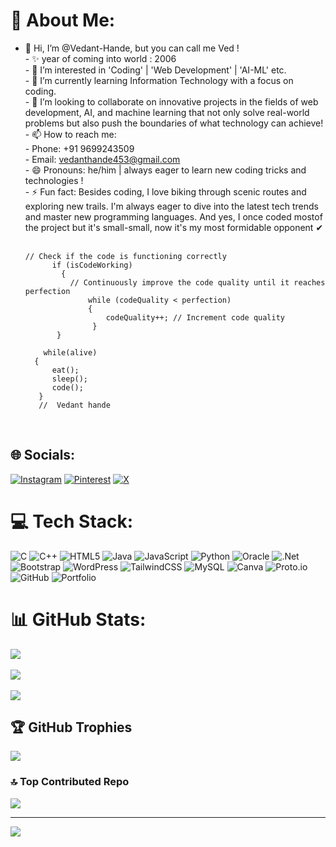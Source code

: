 # 💫 About Me:
- 👋 Hi, I’m @Vedant-Hande, but you can call me Ved !<br>- ✨ year of coming into world : 2006<br>- 👀 I’m interested in 'Coding' | 'Web Development' | 'AI-ML' etc.<br>- 🌱 I’m currently learning Information Technology with a focus on coding.<br>- 💞️ I’m looking to collaborate on innovative projects in the fields of web development, AI, and machine learning that not only solve real-world problems but also push the boundaries of what technology can achieve!<br>- 📫 How to reach me: <br>  - Phone: +91 9699243509<br>  - Email: vedanthande453@gmail.com<br>- 😄 Pronouns: he/him | always eager to learn new coding tricks and technologies !<br>- ⚡ Fun fact: Besides coding, I love biking through scenic routes and exploring new trails. I'm always eager to dive into the latest tech trends and master new programming languages. And yes, I once coded mostof the project but it's small-small, now it's my most formidable opponent ✔<br><br>

      // Check if the code is functioning correctly
            if (isCodeWorking)
              {
                // Continuously improve the code quality until it reaches perfection
                    while (codeQuality < perfection)
                    {
                        codeQuality++; // Increment code quality
                     }
             }

          while(alive)
        {
            eat();
            sleep();
            code();
         }
         //  Vedant hande
  <br/>
## 🌐 Socials:
[![Instagram](https://img.shields.io/badge/Instagram-%23E4405F.svg?logo=Instagram&logoColor=white)](https://instagram.com/wed_a.nt_20) [![Pinterest](https://img.shields.io/badge/Pinterest-%23E60023.svg?logo=Pinterest&logoColor=white)](https://pinterest.com/ved_ant_01) [![X](https://img.shields.io/badge/X-black.svg?logo=X&logoColor=white)](https://x.com/@Vedant_Hnade) 

# 💻 Tech Stack:
![C](https://img.shields.io/badge/c-%2300599C.svg?style=flat&logo=c&logoColor=white) ![C++](https://img.shields.io/badge/c++-%2300599C.svg?style=flat&logo=c%2B%2B&logoColor=white) ![HTML5](https://img.shields.io/badge/html5-%23E34F26.svg?style=flat&logo=html5&logoColor=white) ![Java](https://img.shields.io/badge/java-%23ED8B00.svg?style=flat&logo=openjdk&logoColor=white) ![JavaScript](https://img.shields.io/badge/javascript-%23323330.svg?style=flat&logo=javascript&logoColor=%23F7DF1E) ![Python](https://img.shields.io/badge/python-3670A0?style=flat&logo=python&logoColor=ffdd54) ![Oracle](https://img.shields.io/badge/Oracle-F80000?style=flat&logo=oracle&logoColor=white) ![.Net](https://img.shields.io/badge/.NET-5C2D91?style=flat&logo=.net&logoColor=white) ![Bootstrap](https://img.shields.io/badge/bootstrap-%238511FA.svg?style=flat&logo=bootstrap&logoColor=white) ![WordPress](https://img.shields.io/badge/WordPress-%23117AC9.svg?style=flat&logo=WordPress&logoColor=white) ![TailwindCSS](https://img.shields.io/badge/tailwindcss-%2338B2AC.svg?style=flat&logo=tailwind-css&logoColor=white) ![MySQL](https://img.shields.io/badge/mysql-4479A1.svg?style=flat&logo=mysql&logoColor=white) ![Canva](https://img.shields.io/badge/Canva-%2300C4CC.svg?style=flat&logo=Canva&logoColor=white) ![Proto.io](https://img.shields.io/badge/Proto.io-161637?style=flat&logo=proto.io&logoColor=00e5ff) ![GitHub](https://img.shields.io/badge/github-%23121011.svg?style=flat&logo=github&logoColor=white) ![Portfolio](https://img.shields.io/badge/Portfolio-%23000000.svg?style=flat&logo=firefox&logoColor=#FF7139)
<br/>
# 📊 GitHub Stats:
![](https://github-readme-stats.vercel.app/api?username=vedant-hande&theme=blue_navy&hide_border=false&include_all_commits=false&count_private=true)<br/><br/>
![](https://github-readme-streak-stats.herokuapp.com/?user=vedant-hande&theme=blue_navy&hide_border=false)<br/><br/>
![](https://github-readme-stats.vercel.app/api/top-langs/?username=vedant-hande&theme=blue_navy&hide_border=false&include_all_commits=false&count_private=true&layout=compact)
<br/>
## 🏆 GitHub Trophies
![](https://github-profile-trophy.vercel.app/?username=vedant-hande&theme=radical&no-frame=false&no-bg=true&margin-w=4)
<br/>

### 🔝 Top Contributed Repo
![](https://github-contributor-stats.vercel.app/api?username=vedant-hande&limit=5&theme=blue_navy&combine_all_yearly_contributions=true)
<br/>

---
[![](https://visitcount.itsvg.in/api?id=vedant-hande&icon=2&color=12)](https://visitcount.itsvg.in)

<!-- Proudly created with GPRM ( https://gprm.itsvg.in ) -->
